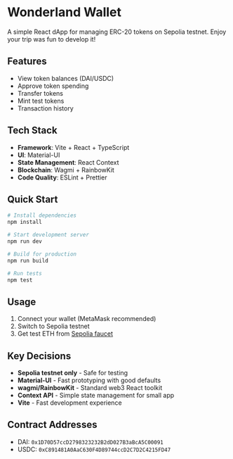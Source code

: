 # Wonderland Wallet

A simple React dApp for managing ERC-20 tokens on Sepolia testnet. Enjoy your trip was fun to develop it!

## Features

- View token balances (DAI/USDC)
- Approve token spending
- Transfer tokens
- Mint test tokens
- Transaction history

## Tech Stack

- **Framework**: Vite + React + TypeScript
- **UI**: Material-UI
- **State Management**: React Context
- **Blockchain**: Wagmi + RainbowKit
- **Code Quality**: ESLint + Prettier

## Quick Start

```bash
# Install dependencies
npm install

# Start development server
npm run dev

# Build for production
npm run build

# Run tests
npm test
```

## Usage

1. Connect your wallet (MetaMask recommended)
2. Switch to Sepolia testnet
3. Get test ETH from [Sepolia faucet](https://sepoliafaucet.com/)

## Key Decisions

- **Sepolia testnet only** - Safe for testing
- **Material-UI** - Fast prototyping with good defaults
- **wagmi/RainbowKit** - Standard web3 React toolkit
- **Context API** - Simple state management for small app
- **Vite** - Fast development experience

## Contract Addresses

- DAI: `0x1D70D57ccD2798323232B2dD027B3aBcA5C00091`
- USDC: `0xC891481A0AaC630F4D89744ccD2C7D2C4215FD47`
